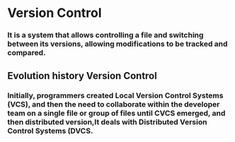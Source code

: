 # Version Control
### It is a system that allows controlling a file and switching between its versions, allowing modifications to be tracked and compared.
## Evolution history Version Control

### Initially, programmers created Local Version Control Systems (VCS), and then the need to collaborate within the developer team on a single file or group of files until CVCS emerged, and then distributed version,It deals with Distributed Version Control Systems (DVCS.